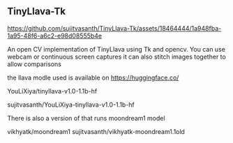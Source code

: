 
## TinyLlava-Tk
https://github.com/sujitvasanth/TinyLlava-Tk/assets/18464444/1a948fba-1a95-48f6-a6c2-e98d08555b4e

An open CV implementation of TinyLlava using Tk and opencv.
You can use webcam or continuous screen captures
it can also stitch images together to allow comparisons

the llava modle used is available on https://huggingface.co/

YouLiXiya/tinyllava-v1.0-1.1b-hf

sujitvasanth/YouLiXiya-tinyllava-v1.0-1.1b-hf

There is also a version of that runs moondream1 model

vikhyatk/moondream1
sujitvasanth/vikhyatk-moondream1.1old
